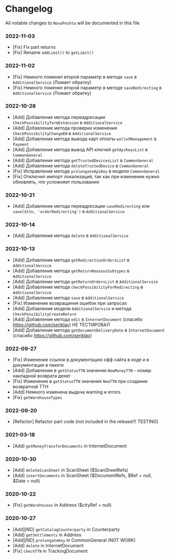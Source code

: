 # Changelog

All notable changes to `NovaPoshta` will be documented in this file

### 2022-11-03
- [Fix] Fix part returns
- [Fix] Rename `addLimit()` to `getLimit()`

### 2022-11-02
- [Fix] Немного поменял второй параметр в методе `save` в `AdditionalService` (Ломает обратку)
- [Fix] Немного поменял второй параметр в методе `saveRedirecting` в `AdditionalService` (Ломает обратку)

### 2022-10-28
- [Add] Добавление метода переадресации `CheckPossibilityTermExtension` в `AdditionalService`
- [Add] Добавление метода проверки изменения `CheckPossibilityChangeEW` в `AdditionalService`
- [Add] Добавление метода вывода карт оплаты `walletManagement` в `Payment`
- [Add] Добавление метода вывод API ключей `getApiKeysList` в `CommonGeneral`
- [Add] Добавление метода `getTrustedDevicesList` в `CommonGeneral`
- [Add] Добавление метода `deleteTrustedDevice` в `CommonGeneral`
- [Fix] Исправление методе `prolongateApiKey` в модели `CommonGeneral`
- [Fix] Отключил импорт локализаций, так как при изменении нужно обновлять, что усложняет пользование

### 2022-10-21
- [Add] Добавление метода переадресации `saveRedirecting` или `save($ttn, 'orderRedirecting')` в `AdditionalService`

### 2022-10-14
- [Add] Добавление метода `delete` в `AdditionalService`

### 2022-10-13
- [Add] Добавление метода `getRedirectionOrdersList` в `AdditionalService`
- [Add] Добавление метода `getReturnReasonsSubtypes` в `AdditionalService`
- [Add] Добавление метода `getReturnOrdersList` в `AdditionalService`
- [Add] Добавление метода `checkPossibilityForRedirecting` в `AdditionalService`
- [Add] Добавление метода `save` в `AdditionalService`
- [Fix] Изменение возвращения ошибок при запросах
- [Add] Добавление модели `AdditionalService` и метода `CheckPossibilityCreateReturn`
- [Add] Добавление метода `edit` в `InternetDocument` (спасибо https://github.com/seriklav) НЕ ТЕСТИРОВАЛ
- [Add] Добавление метода `getDocumentDeliveryDate` в `InternetDocument` (спасибо https://github.com/seriklav)

### 2022-09-27
- [Fix] Изменение ссылок в документацию офф сайта в коде и в документации в пакете
- [Add] Добавление в `getStatusTTN` значения `NewMoneyTTN` - номер накладной возврата денег
- [Fix] Изменение в `getStatusTTN` значения `NewTTN` при создании возвратной ТТН
- [Add] Немного изменена выдача warning и errors
- [Fix] `getWarehouseTypes`


### 2022-09-20
- [Refactor] Refactor part code (not included in the release!!! TESTING)


### 2021-03-18
- [Add] `getMoneyTransferDocuments` in InternetDocument


### 2020-10-30
- [Add] `deleteScanSheet` in ScanSheet ($ScanSheetRefs)
- [Add] `insertDocuments` in ScanSheet ($DocumentRefs, $Ref = null, $Date = null)


### 2020-10-22
- [Fix] `getWarehouses` in Address ($cityRef = null)


### 2020-10-27
- [Add][ND] `getCatalogCounterparty` in Counterparty
- [Add] `getSettlements` in Address
- [Add][ND] `prolongateKey` in CommonGeneral (NOT WORK)
- [Add] `delete` in InternetDocument
- [Fix] `checkTTN` in TrackingDocument
